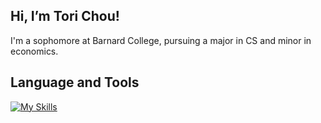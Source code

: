 ## Hi, I’m Tori Chou!

I'm a sophomore at Barnard College, pursuing a major in CS and minor in economics. 

## Language and Tools
[![My Skills](https://skillicons.dev/icons?i=java,c,python,html,css,bootstrap,figma,sqlite,react,javascript&theme=light )](https://skillicons.dev)
